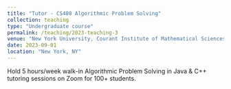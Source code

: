 ```yaml
---
title: "Tutor - CS480 Algorithmic Problem Solving"
collection: teaching
type: "Undergraduate course"
permalink: /teaching/2023-teaching-3
venue: "New York University, Courant Institute of Mathematical Sciences"
date: 2023-09-01
location: "New York, NY"
---
```


Hold 5 hours/week walk-in Algorithmic Problem Solving in Java & C++ tutoring sessions on Zoom for 100+ students.